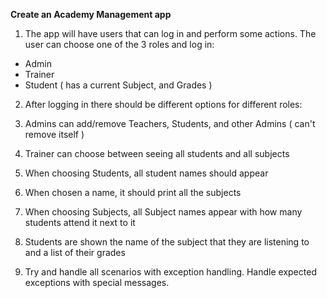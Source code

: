 **Create an Academy Management app**
1. The app will have users that can log in and perform some actions. The user can choose one of the 3 roles and log in:

- Admin
- Trainer
- Student ( has a current Subject, and Grades )

2. After logging in there should be different options for different roles:

3. Admins can add/remove Teachers, Students, and other Admins ( can't remove itself )
4. Trainer can choose between seeing all students and all subjects
5. When choosing Students, all student names should appear
6. When chosen a name, it should print all the subjects
7. When choosing Subjects, all Subject names appear with how many students attend it next to it
8. Students are shown the name of the subject that they are listening to and a list of their grades
9. Try and handle all scenarios with exception handling. Handle expected exceptions with special messages.
